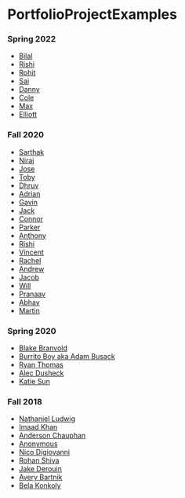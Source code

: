 # PortfolioProjectExamples

### Spring 2022

* [Bilal](https://github.com/BillA-Dev/iOS-Portfolio-Ahmed22/blob/main/README.md)
* [Rishi](https://github.com/EPCompSci/portfolio-rishi-n)
* [Rohit](https://github.com/RohitP123/iOS-Portfolio-Patil22)
* [Sai](https://github.com/SaiGuntabonu/iOS-Portfolio-Guntabonu22.git)
* [Danny](https://github.com/dannydxu1/iOS-Portfolio-Xu22)
* [Cole](https://github.com/colenelson33/iOS-Portfolio-Nelson22)
* [Max](https://github.com/colenelson33/iOS-Portfolio-Johnson22)
* [Elliott](https://github.com/ElliottB678/IOS-Portfolio-Brown22)



### Fall 2020
* [Sarthak](https://github.com/EPCompSci/portfolio-2020-sarthyparty)
* [Niraj](https://github.com/EPCompSci/portfolio-2020-LifeDrain28)
* [Jose](https://github.com/EPCompSci/portfolio-2020-jmblanco22)
* [Toby](https://github.com/EPCompSci/portfolio-2020-BuiToby)
* [Dhruv](https://github.com/EPCompSci/portfolio-2020-1201dc)
* [Adrian](https://github.com/EPCompSci/portfolio-2020-MerlinTheMafiaMortician)
* [Gavin](https://github.com/EPCompSci/portfolio-2020-GavinEnglish)
* [Jack]()
* [Connor](https://github.com/EPCompSci/portfolio-2020-connorholm/blob/master/README.md)
* [Parker](https://github.com/EPCompSci/portfolio-2020-ParkerJ30)
* [Anthony](https://github.com/EPCompSci/portfolio-2020-AnthonyKuismi/blob/master/README.md)
* [Rishi](https://github.com/EPCompSci/portfolio-2020-rishi-n)
* [Vincent](https://github.com/EPCompSci/portfolio-2020-Nagooy3n)
* [Rachel](https://github.com/EPCompSci/portfolio-2020-rachelPark1)
* [Andrew](https://github.com/EPCompSci/portfolio-2020-andrewpeng02)
* [Jacob]()
* [Will](https://github.com/EPCompSci/portfolio-2020-WillPeyer)
* [Pranaav]()
* [Abhay](https://github.com/Swaghay/portfolio-2020-Swaghay)
* [Martin]()

### Spring 2020
* [Blake Branvold](https://github.com/EPCompSci/ios-portfolio-Underdoneboar4)
* [Burrito Boy aka Adam Busack](https://github.com/EPCompSci/ios-portfolio-BurritoConqueror)
* [Ryan Thomas](https://github.com/EPCompSci/ios-portfolio-rhockey12)
* [Alec Dusheck](https://github.com/EPCompSci/ios-term-3-portfolio-2020-AlecDusheck)
* [Katie Sun](https://github.com/EPCompSci/ios-term-3-portfolio-2020-katiesun)


### Fall 2018
* [Nathaniel Ludwig](https://github.com/EPCompSci/ios-portfolio-NathanielLudwig)
* [Imaad Khan](https://github.com/EPCompSci/ios-portfolio-imaadk)
* [Anderson Chauphan](https://github.com/EPCompSci/ios-portfolio-chauphana)
* [Anonymous](https://github.com/EPCompSci/ios-portfolio-90302956)
* [Nico Digiovanni](https://github.com/EPCompSci/ios-portfolio-nicodigiovanni)
* [Rohan Shiva](https://github.com/EPCompSci/ios-portfolio-rohanshiva/wiki)
* [Jake Derouin](https://github.com/EPCompSci/ios-portfolio-jpderouin)
* [Avery Bartnik](https://github.com/EPCompSci/ios-portfolio-Jythonscript)
* [Bela Konkoly](https://github.com/EPCompSci/ios-portfolio-konkolyb)


